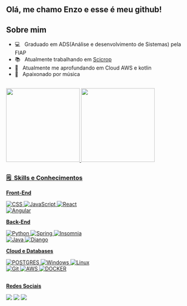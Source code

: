 ## Olá, me chamo Enzo e esse é meu github!
## Sobre mim

- 💻 &nbsp; Graduado em ADS(Análise e desenvolvimento de Sistemas) pela FIAP
- 📚 &nbsp; Atualmente trabalhando em <a href="https://scicrop.com/en/home-en/">Scicrop</a>
- 🌱 &nbsp; Atualmente me aprofundando em Cloud AWS e kotlin
- 🎵 &nbsp; Apaixonado por música
##
<div align="left">
  <a href="https://github.com/EnzoFerreira">
  <img height="200em" src="https://github-readme-stats.vercel.app/api?username=enzoferreira&layout=compact&langs_count=7&theme=dark#gh-dark-mode-only"/>
  <img height="200em" src=https://github-readme-stats.vercel.app/api/top-langs/?username=enzoferreira&show_icons=true&theme=dark#gh-dark-mode-only"/>
</div>

##
 <h3> 🗒️ &nbsp;Skills e Conhecimentos </h3>

**Front-End**
  
  ![CSS](https://img.shields.io/badge/CSS-blue?style=for-the-badge&logo=CSS3&logoColor=white)
  ![JavaScript](https://img.shields.io/badge/JavaScript-323330?style=for-the-badge&logo=javascript&logoColor=F7DF1E)
  ![React](https://img.shields.io/badge/-React-blue?style=for-the-badge&logo=react&logoColor=white)           
  ![Angular](https://img.shields.io/badge/Angular-red?style=for-the-badge&logo=Angular&logoColor=white)
                                                                                                                                                
  
  **Back-End**
                                                                                                               
  ![Python](https://img.shields.io/badge/Python-3776AB?style=for-the-badge&logo=python&logoColor=white)
  ![Spring](https://img.shields.io/badge/Spring-6DB33F?style=for-the-badge&logo=spring&logoColor=white)
  ![Insomnia](https://img.shields.io/badge/-Insomnia-323330?style=for-the-badge&logo=insomnia&logoColor=007ACC)                                                              
  ![Java](https://img.shields.io/badge/Java-red?style=for-the-badge&logo=Java&logoColor=white)
  ![Django](https://img.shields.io/badge/Django-green?style=for-the-badge&logo=Django&logoColor=white)
  
                                                                                                                                   
  **Cloud e Databases**                                                                                            
                                                                                                                                                   
![POSTGRES](https://img.shields.io/badge/postgresql-4169e1?style=for-the-badge&logo=postgresql&logoColor=white)
![Windows](https://img.shields.io/badge/Windows-017AD7?style=for-the-badge&logo=windows&logoColor=white)
![Linux](https://img.shields.io/badge/Linux-grey?style=for-the-badge&logo=linux&logoColor=white)    
![Git](https://img.shields.io/badge/git-white?style=for-the-badge&logo=git&logoColor=orange)
![AWS](https://img.shields.io/badge/aws-white?style=for-the-badge&logo=aws&logoColor=blue)
![DOCKER](https://img.shields.io/badge/docker-black?style=for-the-badge&logo=docker&logoColor=blue)     


##
 **Redes Sociais**
<div> 
  <a href="https://instagram.com/html.ferreira" target="_blank"><img src="https://img.shields.io/badge/-Instagram-%23E4405F?style=for-the-badge&logo=instagram&logoColor=white" target="_blank"></a>
<a href = "mailto:enzoraci21@gmail.com"><img src="https://img.shields.io/badge/-Gmail-%23333?style=for-the-badge&logo=gmail&logoColor=white" target="_blank"></a>
 <a href="https://www.linkedin.com/in/enzo-raci-69a6aa215" target="_blank"><img src="https://img.shields.io/badge/-LinkedIn-%230077B5?style=for-the-badge&logo=linkedin&logoColor=white" target="_blank"></a> 
</div>
<br/>
